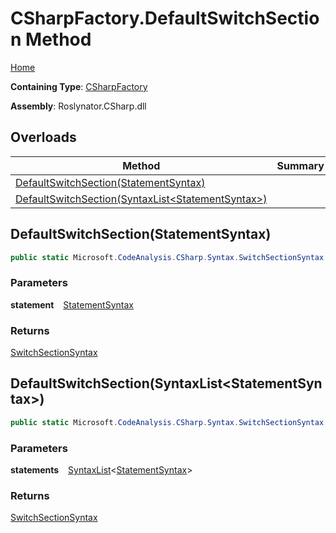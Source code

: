 # CSharpFactory\.DefaultSwitchSection Method

[Home](../../../../README.md)

**Containing Type**: [CSharpFactory](../README.md)

**Assembly**: Roslynator\.CSharp\.dll

## Overloads

| Method | Summary |
| ------ | ------- |
| [DefaultSwitchSection(StatementSyntax)](#1141874678) | |
| [DefaultSwitchSection(SyntaxList\<StatementSyntax\>)](#3972211189) | |

<a id="1141874678"></a>

## DefaultSwitchSection\(StatementSyntax\) 

```csharp
public static Microsoft.CodeAnalysis.CSharp.Syntax.SwitchSectionSyntax DefaultSwitchSection(Microsoft.CodeAnalysis.CSharp.Syntax.StatementSyntax statement)
```

### Parameters

**statement** &ensp; [StatementSyntax](https://docs.microsoft.com/en-us/dotnet/api/microsoft.codeanalysis.csharp.syntax.statementsyntax)

### Returns

[SwitchSectionSyntax](https://docs.microsoft.com/en-us/dotnet/api/microsoft.codeanalysis.csharp.syntax.switchsectionsyntax)

<a id="3972211189"></a>

## DefaultSwitchSection\(SyntaxList\<StatementSyntax\>\) 

```csharp
public static Microsoft.CodeAnalysis.CSharp.Syntax.SwitchSectionSyntax DefaultSwitchSection(Microsoft.CodeAnalysis.SyntaxList<Microsoft.CodeAnalysis.CSharp.Syntax.StatementSyntax> statements)
```

### Parameters

**statements** &ensp; [SyntaxList](https://docs.microsoft.com/en-us/dotnet/api/microsoft.codeanalysis.syntaxlist-1)\<[StatementSyntax](https://docs.microsoft.com/en-us/dotnet/api/microsoft.codeanalysis.csharp.syntax.statementsyntax)\>

### Returns

[SwitchSectionSyntax](https://docs.microsoft.com/en-us/dotnet/api/microsoft.codeanalysis.csharp.syntax.switchsectionsyntax)

